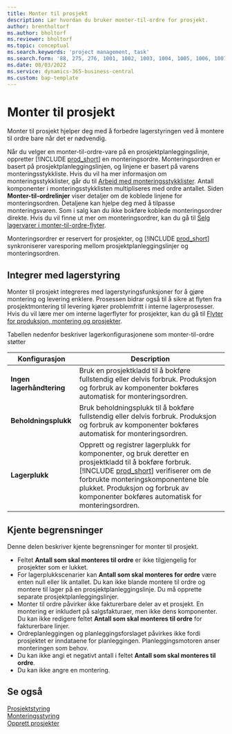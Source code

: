 ```yaml
---
title: Monter til prosjekt
description: Lær hvordan du bruker monter-til-ordre for prosjekt.
author: brentholtorf
ms.author: bholtorf
ms.reviewer: bholtorf
ms.topic: conceptual
ms.search.keywords: 'project management, task'
ms.search.form: '88, 275, 276, 1001, 1002, 1003, 1004, 1005, 1006, 1007, 1020'
ms.date: 08/03/2022
ms.service: dynamics-365-business-central
ms.custom: bap-template
---
```

# Monter til prosjekt

Monter til prosjekt hjelper deg med å forbedre lagerstyringen ved å montere til ordre bare når det er nødvendig.

Når du velger en monter-til-ordre-vare på en prosjektplanleggingslinje, oppretter [!INCLUDE [prod_short](includes/prod_short.md)] en monteringsordre. Monteringsordren er basert på prosjektplanleggingslinjen, og linjene er basert på varens monteringsstykkliste. Hvis du vil ha mer informasjon om monteringsstykklister, går du til [Arbeid med monteringsstykklister](assembly-how-work-assembly-boms.md). Antall komponenter i monteringsstykklisten multipliseres med ordre antallet. Siden **Monter-til-ordrelinjer** viser detaljer om de koblede linjene for monteringsordren. Detaljene kan hjelpe deg med å tilpasse monteringsvaren. Som i salg kan du ikke bokføre koblede monteringsordrer direkte. Hvis du vil finne ut mer om monteringsordrer, kan du gå til [Selg lagervarer i monter-til-ordre-flyter](assembly-how-to-sell-inventory-items-in-assemble-to-order-flows.md).

Monteringsordrer er reservert for prosjekter, og [!INCLUDE [prod_short](includes/prod_short.md)] synkroniserer varesporing mellom prosjektplanleggingslinjer og monteringsordren.

## Integrer med lagerstyring

Monter til prosjekt integreres med lagerstyringsfunksjoner for å gjøre montering og levering enklere. Prosessen bidrar også til å sikre at flyten fra prosjektmontering til levering kjører problemfritt i interne lagerprosesser. Hvis du vil lære mer om interne lagerflyter for prosjekter, kan du gå til [Flyter for produksjon, montering og prosjekter](design-details-internal-warehouse-flows.md#flows-to-and-from-assembly-in-a-basic-warehouse-configuration).

Tabellen nedenfor beskriver lagerkonfigurasjonene som monter-til-ordre støtter

|Konfigurasjon  |Description  |
|---------|---------|
|**Ingen lagerhåndtering**|Bruk en prosjektkladd til å bokføre fullstendig eller delvis forbruk. Produksjon og forbruk av komponenter bokføres automatisk for monteringsordren.         |
|**Beholdningsplukk**|Bruk beholdningsplukk til å bokføre fullstendig eller delvis forbruk. Produksjon og forbruk av komponenter bokføres automatisk for monteringsordren.          |
|**Lagerplukk**|Opprett og registrer lagerplukk for komponenter, og bruk deretter en prosjektkladd til å bokføre forbruk. [!INCLUDE [prod_short](includes/prod_short.md)] verifiserer om de forbrukte monteringskomponentene ble plukket. Produksjon og forbruk av komponenter bokføres automatisk for monteringsordren.         |

## Kjente begrensninger

Denne delen beskriver kjente begrensninger for monter til prosjekt.

* Feltet **Antall som skal monteres til ordre** er ikke tilgjengelig for prosjekter som er lukket.
* For lagerplukkscenarier kan **Antall som skal monteres for ordre** være enten null eller lik antallet. Du kan ikke blande montere til ordre og montere til lager på en prosjektplanleggingslinje. Du må opprette separate prosjektplanleggingslinjer.
* Monter til ordre påvirker ikke fakturerbare deler av et prosjekt. En montering er inkludert på salgsfakturaer, men ikke dens komponenter. Du kan ikke redigere feltet **Antall som skal monteres til ordre** for fakturerbare linjer.
* Ordreplanleggingen og planleggingsforslaget påvirkes ikke fordi prosjektet er inndataene for planleggingen. Planleggingsmotoren anser monteringen som behov.
* Du kan ikke angi et negativt antall i feltet **Antall som skal monteres til ordre**.
* Du kan ikke angre en montering.

## Se også

[Prosjektstyring](projects-manage-projects.md)  
[Monteringsstyring](assembly-assemble-items.md)  
[Opprett prosjekter](projects-how-create-jobs.md)
